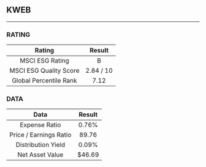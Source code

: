 ## KWEB
----
### RATING

|Rating|Result|
|:----:|:---:|
|MSCI ESG Rating|B|
|MSCI ESG Quality Score|2.84 / 10|
|Global Percentile Rank|7.12|

### DATA

|Data|Result|
|:----:|:---:|
|Expense Ratio|0.76%|
|Price / Earnings Ratio|89.76|
|Distribution Yield|0.09%|
|Net Asset Value|$46.69|


